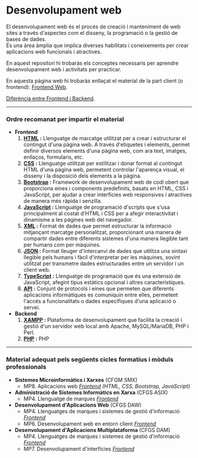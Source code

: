 # Desenvolupament web

El desenvolupament web és el procés de creació i manteniment de web sites a través d'aspectes com el disseny, la programació o la gestió de bases de dades. <br>
És una àrea àmplia que implica diverses habilitats i coneixements per crear aplicacions web funcionals i atractives.

En aquest repositori hi trobaràs els conceptes necessaris per aprendre desenvolupament web i activitats per practicar.

En aquesta pàgina web hi trobaràs enllaçat el material de la part client (o frontend): <a href="https://sites.google.com/xtec.cat/frontend-web-tutorial" target="_blank">Frontend Web</a>.

[Diferència entre Frontend i Backend](https://github.com/xbaubes/DesenvolupamentWeb/blob/main/Frontend-vs-Backend.pdf).

---

### Ordre recomanat per impartir el material

  - **Frontend** <a name="frontend"></a>
    <ol type="1">
      <li><strong><a href="https://github.com/xbaubes/DesenvolupamentWeb/tree/main/Frontend/HTML">HTML</a> :</strong> Llenguatge de marcatge utilitzat per a crear i estructurar el contingut d'una pàgina web. A través d'etiquetes i elements, permet definir diversos elements d'una pàgina web, com ara text, imatges, enllaços, formularis, etc.</li>
      <li><strong><a href="https://github.com/xbaubes/DesenvolupamentWeb/tree/main/Frontend/CSS">CSS</a> :</strong> Llenguatge utilitzat per estilitzar i donar format al contingut HTML d'una pàgina web, permetent controlar l'aparença visual, el disseny i la disposició dels elements a la pàgina.</li>
      <li><strong><a href="https://github.com/xbaubes/DesenvolupamentWeb/tree/main/Frontend/Bootstrap">Bootstrap</a> :</strong> Framework de desenvolupament web de codi obert que proporciona eines i components predefinits, basats en HTML, CSS i JavaScript, per ajudar a crear interfícies web responsives i atractives de manera més ràpida i senzilla.</li>
      <li><strong><a href="https://github.com/xbaubes/DesenvolupamentWeb/tree/main/Frontend/JavaScript">JavaScript</a> :</strong> Llenguatge de programació d'scripts que s'usa principalment al costat d'HTML i CSS per a afegir interactivitat i dinamisme a les pàgines web del navegador.</li>
      <li><strong><a href="https://github.com/xbaubes/DesenvolupamentWeb/tree/main/Frontend/XML">XML</a> :</strong> Format de dades que permet estructurar la informació mitjançant marcatge personalitzat, proporcionant una manera de compartir dades entre diferents sistemes d'una manera llegible tant per humans com per màquines.</li>
      <li><strong><a href="https://github.com/xbaubes/DesenvolupamentWeb/tree/main/Frontend/JSON">JSON</a> :</strong> Format lleuger d'intercanvi de dades que utilitza una sintaxi llegible pels humans i fàcil d'interpretar per les màquines, sovint utilitzat per transmetre dades estructurades entre un servidor i un client web.</li>
      <li><strong><a href="https://github.com/xbaubes/DesenvolupamentWeb/tree/main/Frontend/TypeScript">TypeScript</a> :</strong> Llenguatge de programació que és una extensió de JavaScript, afegint tipus estàtics opcional i altres característiques.</li>
      <li><strong><a href="https://github.com/xbaubes/DesenvolupamentWeb/tree/main/Frontend/API">API</a> :</strong> Conjunt de protocols i eines que permeten que diferents aplicacions informàtiques es comuniquin entre elles, permetent l'accés a funcionalitats o dades específiques d'una aplicació o servei.</li>
    </ol>
  - **Backend** <a name="backend"></a>
    <ol type="1">
      <li><strong><a href="https://xbaubes.github.io/modules/desenvolupaweb/xampp/xampp.html?page=XAMPP">XAMPP</a> :</strong>
         Plataforma de desenvolupament que facilita la creació i gestió d'un servidor web local amb Apache, MySQL/MariaDB, PHP i Perl.</li>
      <li><strong><a href="https://github.com/xbaubes/DesenvolupamentWeb/tree/main/Backend/PHP">PHP</a> :</strong>
         PHP</li>
    </ol>

---

### Material adequat pels següents cicles formatius i mòduls professionals

  - **Sistemes Microinformàtics i Xarxes** (CFGM SMX)  
     - MP8. Aplicacions web [*Frontend*](#frontend) *(HTML, CSS, Bootstrap, JavaScript)*
  - **Administració de Sistemes Informàtics en Xarxa** (CFGS ASIX)  
     - MP4. Llenguatge de marques [*Frontend*](#frontend)
  - **Desenvolupament d'Aplicacions Web** (CFGS DAW)  
     - MP4. Llenguatges de marques i sistemes de gestió d'informació [*Frontend*](#frontend)
     - MP6. Desenvolupament web en entorn client [*Frontend*](#frontend)
  - **Desenvolupament d'Aplicacions Multiplataforma** (CFGS DAM)  
     - MP4. Llenguatges de marques i sistemes de gestió d'informació [*Frontend*](#frontend)
     - MP7. Desenvolupament d'interfícies [*Frontend*](#frontend)
